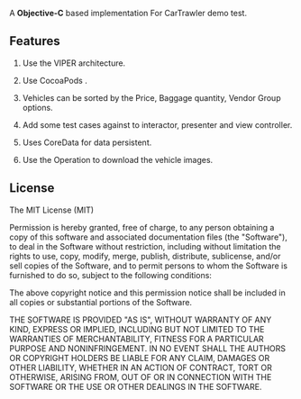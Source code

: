 
A **Objective-C** based implementation For CarTrawler demo test.

## Features

1. Use the VIPER architecture.

2. Use CocoaPods .

3. Vehicles can be sorted by the  Price,  Baggage quantity, Vendor Group options.

4. Add some test cases against to interactor, presenter and view controller.

5. Uses CoreData for data persistent.

6. Use the Operation to download the vehicle images.


## License

The MIT License (MIT)

Permission is hereby granted, free of charge, to any person obtaining a copy
of this software and associated documentation files (the "Software"), to deal
in the Software without restriction, including without limitation the rights
to use, copy, modify, merge, publish, distribute, sublicense, and/or sell
copies of the Software, and to permit persons to whom the Software is
furnished to do so, subject to the following conditions:

The above copyright notice and this permission notice shall be included in all
copies or substantial portions of the Software.

THE SOFTWARE IS PROVIDED "AS IS", WITHOUT WARRANTY OF ANY KIND, EXPRESS OR
IMPLIED, INCLUDING BUT NOT LIMITED TO THE WARRANTIES OF MERCHANTABILITY,
FITNESS FOR A PARTICULAR PURPOSE AND NONINFRINGEMENT. IN NO EVENT SHALL THE
AUTHORS OR COPYRIGHT HOLDERS BE LIABLE FOR ANY CLAIM, DAMAGES OR OTHER
LIABILITY, WHETHER IN AN ACTION OF CONTRACT, TORT OR OTHERWISE, ARISING FROM,
OUT OF OR IN CONNECTION WITH THE SOFTWARE OR THE USE OR OTHER DEALINGS IN THE
SOFTWARE.
